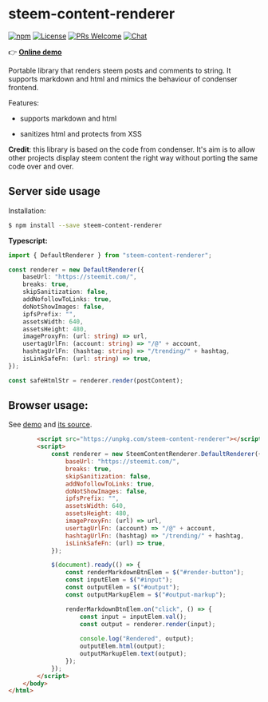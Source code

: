 # steem-content-renderer
[![npm](https://img.shields.io/npm/v/steem-content-renderer.svg?style=flat-square)](https://www.npmjs.com/package/steem-content-renderer) [![License](https://img.shields.io/github/license/wise-team/steem-content-renderer.svg?style=flat-square)](https://github.com/wise-team/steem-content-renderer/blob/master/LICENSE) [![PRs Welcome](https://img.shields.io/badge/PRs-welcome-brightgreen.svg?style=flat-square)](http://makeapullrequest.com) [![Chat](https://img.shields.io/badge/chat%20on%20discord-6b11ff.svg?style=flat-square)](https://discordapp.com/invite/CwxQDbG)

👉 **[Online demo](https://wise-team.github.io/steem-content-renderer/sample/live-demo.html)**

Portable library that renders steem posts and comments to string. It supports markdown and html and mimics the behaviour of condenser frontend.

Features:

-   supports markdown and html

-   sanitizes html and protects from XSS

**Credit**: this library is based on the code from condenser. It's aim is to allow other projects display steem content the right way without porting the same code over and over.


## Server side usage

Installation:
```bash
$ npm install --save steem-content-renderer
```

**Typescript:**

```typescript
import { DefaultRenderer } from "steem-content-renderer";

const renderer = new DefaultRenderer({
    baseUrl: "https://steemit.com/",
    breaks: true,
    skipSanitization: false,
    addNofollowToLinks: true,
    doNotShowImages: false,
    ipfsPrefix: "",
    assetsWidth: 640,
    assetsHeight: 480,
    imageProxyFn: (url: string) => url,
    usertagUrlFn: (account: string) => "/@" + account,
    hashtagUrlFn: (hashtag: string) => "/trending/" + hashtag,
    isLinkSafeFn: (url: string) => true,
});

const safeHtmlStr = renderer.render(postContent);
```

## Browser usage:
See [demo](https://wise-team.github.io/steem-content-renderer/sample/live-demo.html) and [its source](https://github.com/wise-team/steem-content-renderer/blob/master/sample/live-demo.html).

```html
        <script src="https://unpkg.com/steem-content-renderer"></script>
        <script>
            const renderer = new SteemContentRenderer.DefaultRenderer({
                baseUrl: "https://steemit.com/",
                breaks: true,
                skipSanitization: false,
                addNofollowToLinks: true,
                doNotShowImages: false,
                ipfsPrefix: "",
                assetsWidth: 640,
                assetsHeight: 480,
                imageProxyFn: (url) => url,
                usertagUrlFn: (account) => "/@" + account,
                hashtagUrlFn: (hashtag) => "/trending/" + hashtag,
                isLinkSafeFn: (url) => true,
            });

            $(document).ready(() => {
                const renderMarkdownBtnElem = $("#render-button");
                const inputElem = $("#input");
                const outputElem = $("#output");
                const outputMarkupElem = $("#output-markup");

                renderMarkdownBtnElem.on("click", () => {
                    const input = inputElem.val();
                    const output = renderer.render(input);
                    
                    console.log("Rendered", output);
                    outputElem.html(output);
                    outputMarkupElem.text(output);
                });
            });
        </script>
    </body>
</html>
```